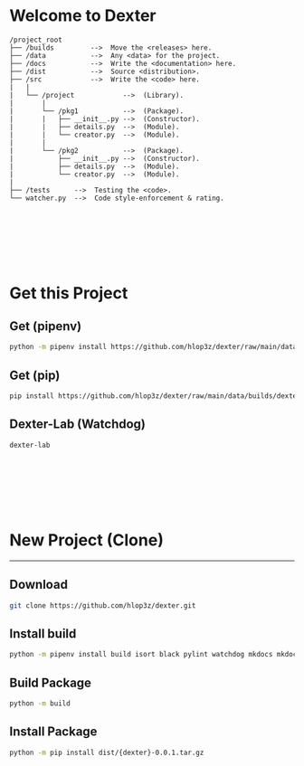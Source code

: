 # Welcome to Dexter
```
/project_root
├── /builds         -->  Move the <releases> here.
├── /data           -->  Any <data> for the project.
├── /docs           -->  Write the <documentation> here.
├── /dist           -->  Source <distribution>.
├── /src            -->  Write the <code> here.
|   |
|   └── /project            -->  (Library).
|       |
|       └── /pkg1           -->  (Package).
|       |   ├── __init__.py -->  (Constructor).
|       |   ├── details.py  -->  (Module).
|       |   └── creator.py  -->  (Module).
|       |
|       └── /pkg2           -->  (Package).
|           ├── __init__.py -->  (Constructor).
|           ├── details.py  -->  (Module).
|           └── creator.py  -->  (Module).
|
├── /tests      -->  Testing the <code>.
└── watcher.py  -->  Code style-enforcement & rating.
```

<br /><br /><br />
---

# Get this Project

## Get (**pipenv**)
```sh
python -m pipenv install https://github.com/hlop3z/dexter/raw/main/data/builds/dexter-0.0.1.tar.gz
```

## Get (**pip**)
```sh
pip install https://github.com/hlop3z/dexter/raw/main/data/builds/dexter-0.0.1.tar.gz
```

## Dexter-Lab (Watchdog)
```sh
dexter-lab
```

<br /><br /><br />
---
# New Project (**Clone**)
---

## Download
```sh
git clone https://github.com/hlop3z/dexter.git
```

## Install **build**
```sh
python -m pipenv install build isort black pylint watchdog mkdocs mkdocs-material --dev --pre
```

## Build **Package**
```sh
python -m build
```

## Install **Package**
```sh
python -m pip install dist/{dexter}-0.0.1.tar.gz
```